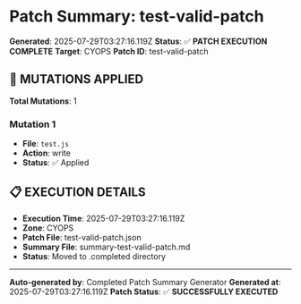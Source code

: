 # Patch Summary: test-valid-patch

**Generated**: 2025-07-29T03:27:16.119Z
**Status**: ✅ **PATCH EXECUTION COMPLETE**
**Target**: CYOPS
**Patch ID**: test-valid-patch

## 🔧 **MUTATIONS APPLIED**

**Total Mutations**: 1

### **Mutation 1**
- **File**: `test.js`
- **Action**: write
- **Status**: ✅ Applied

## 📋 **EXECUTION DETAILS**

- **Execution Time**: 2025-07-29T03:27:16.119Z
- **Zone**: CYOPS
- **Patch File**: test-valid-patch.json
- **Summary File**: summary-test-valid-patch.md
- **Status**: Moved to .completed directory

---
**Auto-generated by**: Completed Patch Summary Generator
**Generated at**: 2025-07-29T03:27:16.119Z
**Patch Status**: ✅ **SUCCESSFULLY EXECUTED**
